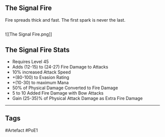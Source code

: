 ## The Signal Fire
Fire spreads thick and fast.
The first spark is never the last.
##
![[The Signal Fire.png]]
## The Signal Fire Stats
- Requires Level 45
- Adds (12-15) to (24-27) Fire Damage to Attacks
- 10% increased Attack Speed
- +(80-100) to Evasion Rating
- +(10-30) to maximum Mana
- 50% of Physical Damage Converted to Fire Damage
- 5 to 10 Added Fire Damage with Bow Attacks
- Gain (25-35)% of Physical Attack Damage as Extra Fire Damage


---
## Tags
#Artefact
#PoE1
